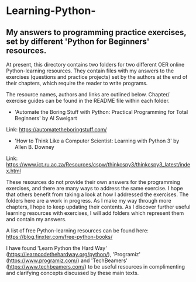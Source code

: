 # Learning-Python-

My answers to programming practice exercises, set by different 'Python for Beginners' resources.
------------------------------------------------------------------------------------------------

At present, this directory contains two folders for two different OER online Python-learning resources. They contain files with my answers to the exercises (questions and practice projects) set by the authors at the end of their chapters, which require the reader to write programs. 

The resource names, authors and links are outlined below. Chapter/ exercise guides can be found in the README file within each folder. 

* 'Automate the Boring Stuff with Python: Practical Programming for Total Beginners' by Al Sweigart 

Link: https://automatetheboringstuff.com/


* 'How to Think Like a Computer Scientist: Learning with Python 3' by Allen B. Downey

Link: https://www.ict.ru.ac.za/Resources/cspw/thinkcspy3/thinkcspy3_latest/index.html


These resources do not provide their own answers for the programming exercises, and there are many ways to address the same exercise. I hope that others benefit from taking a look at how I addressed the exercises. The folders here are a work in progress. As I make my way through more chapters, I hope to keep updating their contents. As I discover further useful learning resources with exercises, I will add folders which represent them and contain my answers.  

A list of free Python-learning resources can be found here: https://blog.finxter.com/free-python-books/

I have found 'Learn Python the Hard Way' (https://learncodethehardway.org/python/), 'Programiz' (https://www.programiz.com/) and 'TechBeamers' (https://www.techbeamers.com/) to be useful resources in complimenting and clarifying concepts discussed by these main texts.

